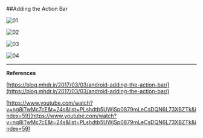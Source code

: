 ##Adding the Action Bar

![01](https://raw.githubusercontent.com/mhdr/AndroidSamples/master/038/images/Android%20Emulator%20-%20Nexus_5_API_25%3A5554_001.png  "01")

![02](https://raw.githubusercontent.com/mhdr/AndroidSamples/master/038/images/Android%20Emulator%20-%20Nexus_5_API_25%3A5554_002.png  "02")

![03](https://raw.githubusercontent.com/mhdr/AndroidSamples/master/038/images/Android%20Emulator%20-%20Nexus_5_API_25%3A5554_003.png  "03")

![04](https://raw.githubusercontent.com/mhdr/AndroidSamples/master/038/images/Android%20Emulator%20-%20Nexus_5_API_25%3A5554_004.png  "04")

***

**References**

[https://blog.mhdr.ir/2017/03/03/android-adding-the-action-bar/](https://blog.mhdr.ir/2017/03/03/android-adding-the-action-bar/) 

[https://www.youtube.com/watch?v=ng8iTwMc7cE&t=24s&list=PLshdtb5UWjSp0879mLeCsDQN6L73XBZTk&index=59](https://www.youtube.com/watch?v=ng8iTwMc7cE&t=24s&list=PLshdtb5UWjSp0879mLeCsDQN6L73XBZTk&index=59) 
